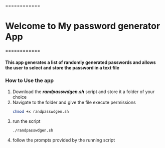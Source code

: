 ============
# Welcome to My password generator App

============


#### This app generates a list of randomly generated passwords and allows the user to select and store the password in a text file

### How to Use the app
1. Download the ***randpasswdgen.sh*** script and store it a folder of your choice
2. Navigate to the folder and give the file execute permissions
	```bash
	chmod +x randpasswdgen.sh
	```
3. run the script 
	```bash
	./randpasswdgen.sh
	```
4. follow the prompts provided by the running script


